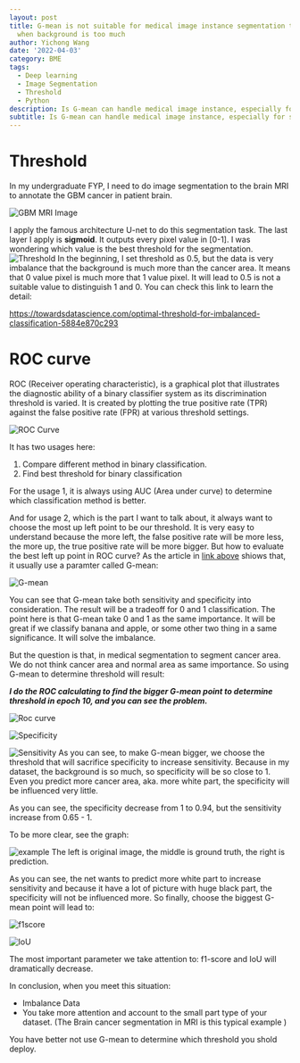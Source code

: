 ```yaml
---
layout: post
title: G-mean is not suitable for medical image instance segmentation to find threshold
  when background is too much
author: Yichong Wang
date: '2022-04-03'
category: BME
tags:
  - Deep learning
  - Image Segmentation
  - Threshold
  - Python
description: Is G-mean can handle medical image instance, especially for small cancer in big brain?
subtitle: Is G-mean can handle medical image instance, especially for small cancer in big brain?
---
```


# Threshold
In my undergraduate FYP, I need to do image segmentation to the brain MRI to annotate the GBM cancer in patient brain.

![GBM MRI Image](/assets/img/2022-04-03-g-mean-is-not-suitable-for-medical-image-instance-segmentation-to-find-threshold-when-background-is-too-much/GBM_MRI.png)

I apply the famous architecture U-net to do this segmentation task. The last layer I apply is **sigmoid**. It outputs every pixel value in [0-1]. I was wondering which value is the best threshold for the segmentation.
![Threshold](/assets/img/2022-04-03-g-mean-is-not-suitable-for-medical-image-instance-segmentation-to-find-threshold-when-background-is-too-much/Threshold.png)
In the beginning, I set threshold as 0.5, but the data is very imbalance that the background is much more than the cancer area. It means that 0 value pixel is much more that 1 value pixel. It will lead to 0.5 is not a suitable value to distinguish 1 and 0. You can check this link to learn the detail:

https://towardsdatascience.com/optimal-threshold-for-imbalanced-classification-5884e870c293

# ROC curve
ROC (Receiver operating characteristic), is a graphical plot that illustrates the diagnostic ability of a binary classifier system as its discrimination threshold is varied. It is created by plotting the true positive rate (TPR) against the false positive rate (FPR) at various threshold settings. 

![ROC Curve](/assets/img/2022-04-03-g-mean-is-not-suitable-for-medical-image-instance-segmentation-to-find-threshold-when-background-is-too-much/Roccurves.png)

It has two usages here:
1. Compare different method in binary classification.
2. Find best threshold for binary classification

For the usage 1, it is always using AUC (Area under curve) to determine which classification method is better. 

And for usage 2, which is the part I want to talk about, it always want to choose the most up left point to be our threshold. It is very easy to understand because the more left, the false positive rate will be more less,  the more up, the true positive rate will be more bigger. But how to evaluate the best left up point in ROC curve? As the article in [link above](https://towardsdatascience.com/optimal-threshold-for-imbalanced-classification-5884e870c293) shiows that, it usually use a paramter called G-mean:

![G-mean](/assets/img/2022-04-03-g-mean-is-not-suitable-for-medical-image-instance-segmentation-to-find-threshold-when-background-is-too-much/Gmean.png)

You can see that G-mean take both sensitivity and specificity into consideration. The result will be a tradeoff for 0 and 1 classification. The point here is that G-mean take 0 and 1 as the same importance. It will be great if we classify banana and apple, or some other two thing in a same significance. It will solve the imbalance. 

But the question is that, in medical segmentation to segment cancer area. We do not think cancer area and normal area as same importance. So using  G-mean to determine threshold will result:

***I do the ROC calculating to find the bigger G-mean point to determine threshold in epoch 10, and you can see the problem.***

![Roc curve](/assets/img/2022-04-03-g-mean-is-not-suitable-for-medical-image-instance-segmentation-to-find-threshold-when-background-is-too-much/RealRoc.png)

![Specificity](/assets/img/2022-04-03-g-mean-is-not-suitable-for-medical-image-instance-segmentation-to-find-threshold-when-background-is-too-much/epoch2_epoch12_specificity.png)

![Sensitivity](/assets/img/2022-04-03-g-mean-is-not-suitable-for-medical-image-instance-segmentation-to-find-threshold-when-background-is-too-much/epoch2_epoch12_sensitivity.png)
As you can see, to make G-mean bigger, we choose the threshold that will sacrifice specificity to increase sensitivity. Because in my dataset, the background is so much, so specificity will be so close to 1. Even you predict more cancer area, aka. more white part, the specificity will be influenced very little. 

As you can see, the specificity decrease from 1 to 0.94, but the sensitivity increase from 0.65 - 1. 

To be more clear, see the graph:

![example](/assets/img/2022-04-03-g-mean-is-not-suitable-for-medical-image-instance-segmentation-to-find-threshold-when-background-is-too-much/1025.png)
The left is original image, the middle is ground truth, the right is prediction.

As you can see, the net wants to predict more white part to increase sensitivity and because it have a lot of picture with huge black part, the specificity will not be influenced more. So finally, choose the biggest G-mean point will lead to:

![f1score](/assets/img/2022-04-03-g-mean-is-not-suitable-for-medical-image-instance-segmentation-to-find-threshold-when-background-is-too-much/epoch2_epoch12_f1score.png)

![IoU](/assets/img/2022-04-03-g-mean-is-not-suitable-for-medical-image-instance-segmentation-to-find-threshold-when-background-is-too-much/epoch2_epoch12_IoU.png)

The most important parameter we take attention to: f1-score and IoU will dramatically decrease. 

In conclusion, when you meet this situation:

* Imbalance Data
* You take more attention and account to the small part type of your dataset. (The Brain cancer segmentation in MRI is this typical example )

You have better not use G-mean to determine which threshold you shold deploy.
